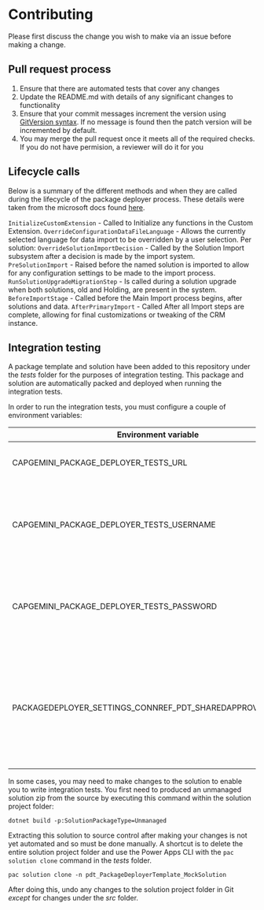 # Contributing

Please first discuss the change you wish to make via an issue before making a change. 

## Pull request process

1. Ensure that there are automated tests that cover any changes 
1. Update the README.md with details of any significant changes to functionality
1. Ensure that your commit messages increment the version using [GitVersion syntax](https://gitversion.readthedocs.io/en/latest/input/docs/more-info/version-increments/). If no message is found then the patch version will be incremented by default.
1. You may merge the pull request once it meets all of the required checks. If you do not have permision, a reviewer will do it for you

## Lifecycle calls

Below is a summary of the different methods and when they are called during the lifecycle of the package deployer process. These details were taken from the microsoft docs found [here](https://docs.microsoft.com/en-us/power-platform/alm/package-deployer-tool#step-5-define-custom-code-for-your-package).

`InitializeCustomExtension` - Called to Initialize any functions in the Custom Extension.
`OverrideConfigurationDataFileLanguage` - Allows the currently selected language for data import to be overridden by a user selection.
Per solution:
    `OverrideSolutionImportDecision` - Called by the Solution Import subsystem after a decision is made by the import system.
    `PreSolutionImport` - Raised before the named solution is imported to allow for any configuration settings to be made to the import process.
    `RunSolutionUpgradeMigrationStep` - Is called during a solution upgrade when both solutions, old and Holding, are present in the system.
`BeforeImportStage` - Called before the Main Import process begins, after solutions and data.
`AfterPrimaryImport` - Called After all Import steps are complete, allowing for final customizations or tweaking of the CRM instance.

## Integration testing

A package template and solution have been added to this repository under the *tests* folder for the purposes of integration testing. This package and solution are automatically packed and deployed when running the integration tests.

In order to run the integration tests, you must configure a couple of environment variables:

| Environment variable                                       | Value                                                                                                                                                      |
|------------------------------------------------------------|------------------------------------------------------------------------------------------------------------------------------------------------------------|
| CAPGEMINI_PACKAGE_DEPLOYER_TESTS_URL                       | The URL of the Dataverse environment.                                                                                                                      |
| CAPGEMINI_PACKAGE_DEPLOYER_TESTS_USERNAME                  | The username to authenticate with when connecting to the Dataverse environment.                                                                            |
| CAPGEMINI_PACKAGE_DEPLOYER_TESTS_PASSWORD                  | The password to authenticate with when connecting to the Dataverse environment.                                                                            |
| PACKAGEDEPLOYER_SETTINGS_CONNREF_PDT_SHAREDAPPROVALS_D7DCB | The connection name of an Approvals connection. See [set connection references](./README.md#Set-connection-references) for how to get the connection name. |

In some cases, you may need to make changes to the solution to enable you to write integration tests. You first need to produced an unmanaged solution zip from the source by executing this command within the solution project folder:

```shell
dotnet build -p:SolutionPackageType=Unmanaged
```

Extracting this solution to source control after making your changes is not yet automated and so must be done manually. A shortcut is to delete the entire solution project folder and use the Power Apps CLI with the `pac solution clone` command in the *tests* folder.

```shell
pac solution clone -n pdt_PackageDeployerTemplate_MockSolution
```

After doing this, undo any changes to the solution project folder in Git *except* for changes under the *src* folder.